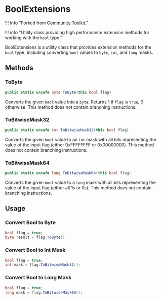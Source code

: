 # BoolExtensions

!!! info "Forked from [Community Toolkit](https://github.com/CommunityToolkit/dotnet)."

!!! info "Utility class providing high performance extension methods for working with the `bool` type."

BoolExtensions is a utility class that provides extension methods for the `bool` type, including converting `bool` values 
to `byte`, `int`, and `long` masks.

## Methods

### ToByte

```csharp
public static unsafe byte ToByte(this bool flag)
```

Converts the given `bool` value into a `byte`. Returns 1 if `flag` is `true`, 0 otherwise.
This method does not contain branching instructions.

### ToBitwiseMask32

```csharp
public static unsafe int ToBitwiseMask32(this bool flag)
```

Converts the given `bool` value to an `int` mask with all bits representing the value of the input flag
(either 0xFFFFFFFF or 0x00000000). This method does not contain branching instructions.

### ToBitwiseMask64

```csharp
public static unsafe long ToBitwiseMask64(this bool flag)
```

Converts the given `bool` value to a `long` mask with all bits representing the value of the input flag
(either all 1s or 0s). This method does not contain branching instructions.

## Usage

### Convert Bool to Byte

```csharp
bool flag = true;
byte result = flag.ToByte();
```

### Convert Bool to Int Mask

```csharp
bool flag = true;
int mask = flag.ToBitwiseMask32();
```

### Convert Bool to Long Mask

```csharp
bool flag = true;
long mask = flag.ToBitwiseMask64();
```